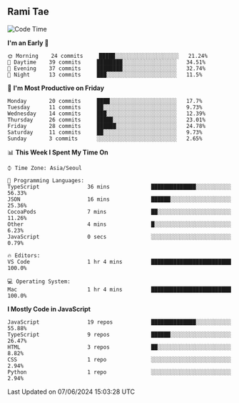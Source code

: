 ## Rami Tae

<!--START_SECTION:waka-->
![Code Time](http://img.shields.io/badge/Code%20Time-1%2C378%20hrs%2019%20mins-blue)

**I'm an Early 🐤** 

```text
🌞 Morning    24 commits     █████░░░░░░░░░░░░░░░░░░░░   21.24% 
🌆 Daytime    39 commits     ████████░░░░░░░░░░░░░░░░░   34.51% 
🌃 Evening    37 commits     ████████░░░░░░░░░░░░░░░░░   32.74% 
🌙 Night      13 commits     ███░░░░░░░░░░░░░░░░░░░░░░   11.5%

```
📅 **I'm Most Productive on Friday** 

```text
Monday       20 commits     ████░░░░░░░░░░░░░░░░░░░░░   17.7% 
Tuesday      11 commits     ██░░░░░░░░░░░░░░░░░░░░░░░   9.73% 
Wednesday    14 commits     ███░░░░░░░░░░░░░░░░░░░░░░   12.39% 
Thursday     26 commits     █████░░░░░░░░░░░░░░░░░░░░   23.01% 
Friday       28 commits     ██████░░░░░░░░░░░░░░░░░░░   24.78% 
Saturday     11 commits     ██░░░░░░░░░░░░░░░░░░░░░░░   9.73% 
Sunday       3 commits      ░░░░░░░░░░░░░░░░░░░░░░░░░   2.65%

```


📊 **This Week I Spent My Time On** 

```text
⌚︎ Time Zone: Asia/Seoul

💬 Programming Languages: 
TypeScript               36 mins             ██████████████░░░░░░░░░░░   56.33% 
JSON                     16 mins             ██████░░░░░░░░░░░░░░░░░░░   25.36% 
CocoaPods                7 mins              ██░░░░░░░░░░░░░░░░░░░░░░░   11.26% 
Other                    4 mins              █░░░░░░░░░░░░░░░░░░░░░░░░   6.23% 
JavaScript               0 secs              ░░░░░░░░░░░░░░░░░░░░░░░░░   0.79%

🔥 Editors: 
VS Code                  1 hr 4 mins         █████████████████████████   100.0%

💻 Operating System: 
Mac                      1 hr 4 mins         █████████████████████████   100.0%

```

**I Mostly Code in JavaScript** 

```text
JavaScript               19 repos            ██████████████░░░░░░░░░░░   55.88% 
TypeScript               9 repos             ██████░░░░░░░░░░░░░░░░░░░   26.47% 
HTML                     3 repos             ██░░░░░░░░░░░░░░░░░░░░░░░   8.82% 
CSS                      1 repo              ░░░░░░░░░░░░░░░░░░░░░░░░░   2.94% 
Python                   1 repo              ░░░░░░░░░░░░░░░░░░░░░░░░░   2.94%

```



 Last Updated on 07/06/2024 15:03:28 UTC
<!--END_SECTION:waka-->
